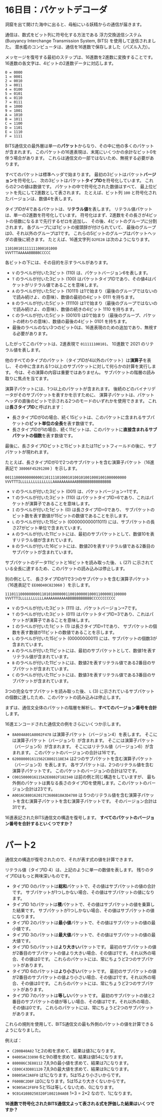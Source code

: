 # 16日目：パケットデコーダ #

洞窟を出て開けた海中に出ると、母船にいる妖精からの通信が届きます。

通信は、数式をビット列に符号化する方法である
浮力交換送信システム (Buoyancy Interchange Transmission System, BITS) を使用して送信されました。
潜水艦のコンピュータは、通信を16進数で保存しました（パズル入力）。

メッセージを復号する最初のステップは、16進数を2進数に変換することです。
16進数の各文字は、4ビットの2進数データに対応します。

```
0 = 0000
1 = 0001
2 = 0010
3 = 0011
4 = 0100
5 = 0101
6 = 0110
7 = 0111
8 = 1000
9 = 1001
A = 1010
B = 1011
C = 1100
D = 1101
E = 1110
F = 1111
```

BITS通信文の最外層は単一の**パケット**からなり、その中に他の多くのパケットが含まれます。
このパケットの16進表現は、末尾にいくつかの余計なビット0を伴う場合があります。
これらは通信文の一部ではないため、無視する必要があります。

すべてのパケットは標準ヘッダで始まります。
最初の3ビットはパケット**バージョン**を符号化し、
次の3ビットはパケット**タイプID**を符号化しています。
これらの2つの値は数値です。
パケットの中で符号化された数値はすべて、
最上位ビットを先にして2進数として表されます。
たとえば、ビット列 `100` と符号化されたバージョンは、数値4を表します。

タイプIDが4であるパケットは、**リテラル値**を表します。
リテラル値パケットは、単一の2進数を符号化しています。
符号化はまず、2進数をその長さが4ビットの倍数になるまで先行するゼロを追加し、
その後、4ビットのグループに分割されます。
各グループには1ビットの接頭辞が付けられていて、
最後のグループは0、それ以外のグループは1です。
これらの5ビットのグループはパケットヘッダの直後に続きます。
たとえば、16進文字列 `D2FE28` は次のようになります。

```
110100101111111000101000
VVVTTTAAAAABBBBBCCCCC
```

各ビットの下には、その目的を示すラベルがあります。

- `V` のラベルが付いた3ビット (110) は、パケットバージョン6を表します。
- `T` のラベルが付いた3ビット (100) はパケットタイプIDであり、その値4はパケットがリテラル値であることを意味します。
- `A` のラベルが付いた5ビット (10111) は1で始まり（最後のグループではないので読み続けよ、の意味）、数値の最初の4ビット 0111 を持ちます。
- `B` のラベルが付いた5ビット (11110) は1で始まり（最後のグループではないので読み続けよ、の意味）、数値の続きの4ビット 1110 を持ちます。
- `C` のラベルが付いた5ビット (00101) は0で始まり（最後のグループ、パケットの終わりの意味）、数値の最後の4ビット 0101 を持ちます。
- 最後のラベルのない3つのビット0は、16進表現のための追加であり、無視する必要があります。

したがってこのパケットは、2進表現で `011111100101`、
10進数で 2021 のリテラル値を表します。

他のすべてのタイプのパケット（タイプIDが4以外のパケット）は**演算子**を表し、
その中に含まれる1つ以上のサブパケットに対して何らかの計算を実行します。
今は、その演算の内容は重要ではありません。
サブパケットの階層の読み取りに焦点を当てます。

演算子パケットには、1つ以上のパケットが含まれます。
後続のどのバイナリデータがそのサブパケットを表すかを示すために、
演算子パケットは、パケットヘッダの直後のビットで示される2つのモードのいずれかを使用できます。
これは**長さタイプID**と呼ばれます：

- 長さタイプIDが0の場合、続く15ビットは、このパケットに含まれるサブパケットの**ビット単位の全長**を表す数値です。
- 長さタイプIDが1の場合、続く11ビットは、このパケットに**直接含まれるサブパケットの個数**を表す数値です。

最後に、長さタイプIDビットと15ビットまたは11ビットフィールドの後に、サブパケットが現われます。

たとえば、長さタイプIDが0で2つのサブパケットを含む演算子パケット（16進表記で `38006F45291200` ）を示します。

```
00111000000000000110111101000101001010010001001000000000
VVVTTTILLLLLLLLLLLLLLLAAAAAAAAAAABBBBBBBBBBBBBBBB
```

- `V` のラベルが付いた3ビット (001) は、パケットバージョン=1です。
- `T` のラベルが付いた3ビット (110) はパケットタイプID=6であり、これはパケットが演算子であることを意味します。
- `I` のラベルが付いた1ビット (0) は長さタイプID=0であり、
サブパケットのビット数を表す数値が15ビットの数値であることを示します。
- `L` のラベルが付いた15ビット (000000000011011) には、サブパケットの長さ27がビット単位で含まれています。
- `A` のラベルが付いた11ビットには、最初のサブパケットとして、数値10を表すリテラル値が含まれています。
- `B` のラベルが付いた16ビットには、数値20を表すリテラル値である2番目のサブパケットが含まれています。

サブパケットのデータ11ビットと16ビットを読み取った後、
`L` (27) に示されている全長に達するため、このパケットの読み込みは停止します。

別の例として、
長さタイプIDが1で3つのサブパケットを含む演算子パケット（16進表記で `EE00D40C823060` ）を示します。

```
11101110000000001101010000001100100000100011000001100000
VVVTTTILLLLLLLLLLLAAAAAAAAAAABBBBBBBBBBBCCCCCCCCCCC
```

- `V` のラベルが付いた3ビット (111) は、パケットバージョン=7です。
- `T` のラベルが付いた3ビット (011) はパケットタイプID=3であり、これはパケットが演算子であることを意味します。
- `I` のラベルが付いた1ビット (1) は長さタイプID=1であり、
サブパケットの個数を表す数値が11ビットの数値であることを示します。
- `L` のラベルが付いた15ビット (00000000011) には、サブパケットの個数3が含まれています。
- `A` のラベルが付いた11ビットには、最初のサブパケットとして、数値1を表すリテラル値が含まれています。
- `B` のラベルが付いた11ビットには、数値2を表すリテラル値である2番目のサブパケットが含まれています。
- `C` のラベルが付いた11ビットには、数値3を表すリテラル値である3番目のサブパケットが含まれています。

3つの完全なサブパケットを読み取った後、
`L` (3) に示されているサブパケットの個数に達したため、このパケットの読み込みは停止します。

まずは、通信文全体のパケットの階層を解析し、**すべてのバージョン番号を合計**します。

16進エンコードされた通信文の例をさらにいくつか示します。

- `8A004A801A8002F478` は演算子パケット（バージョン4）を表します。
そこには演算子パケット（バージョン1）が含まれます。
そこには演算子パケット（バージョン5）が含まれます。
そこにはリテラル値（バージョン6）が含まれます。
このパケットのバージョンの合計は16です。
- `620080001611562C8802118E34` は2つのサブパケットを含む演算子パケット（バージョン3）を表します。
各サブパケットは、2つのリテラル値を含む演算子パケットです。
このパケットのバージョンの合計は12です。
- `C0015000016115A2E0802F182340` は前の例と同じ構造をしていますが、
最も外側のパケットは異なる長さのタイプIDを使用します。このパケットのバージョン合計は23です。
- `A0016C880162017C3686B18A3D4780` は
5つのリテラル値を含む演算子パケットを含む演算子パケットを含む演算子パケットです。
そのバージョン合計は31です。

16進表記されたBITS通信文の構造を復号します。
**すべてのパケットのバージョン番号を合計するといくつですか？**

# パート2 #

通信文の構造が復号されたので、それが表す式の値を計算できます。

リテラル値（タイプID 4）は、上記のように単一の数値を表します。
残りのタイプIDはもっと興味深いものです。

- タイプID 0のパケットは**総和**パケットで、その値はサブパケットの値の合計です。
サブパケットが1つしかない場合、その値はサブパケットの値になります。
- タイプID 1のパケットは**積**パケットで、その値はサブパケットの値を乗算した結果です。
サブパケットが1つしかない場合、その値はサブパケットの値になります。
- タイプID 2のパケットは**最小値**パケットで、その値はサブパケットの値の最小値です。
- タイプID 3のパケットは**最大値**パケットで、その値はサブパケットの値の最大値です。
- タイプID 5のパケットは**より大きい**パケットです。
最初のサブパケットの値が2番目のサブパケットの値より大きい場合、その値は1です。それ以外の場合、その値は0です。
これらのパケットには、常にちょうど2つのサブパケットがあります。
- タイプID 6のパケットは**より小さい**パケットです。
最初のサブパケットの値が2番目のサブパケットの値より小さい場合、その値は1です。それ以外の場合、その値は0です。
これらのパケットには、常にちょうど2つのサブパケットがあります。
- タイプID 7のパケットは**等しい**パケットです。
最初のサブパケットの値と2番目のサブパケットの値が等しい場合、その値は1です。それ以外の場合、その値は0です。
これらのパケットには、常にちょうど2つのサブパケットがあります。

これらの規則を使用して、BITS通信文の最も外側のパケットの値を計算できるようになりました。

例えば：

- `C200B40A82` 1と2の和を求めて、結果は値3になります。
- `04005AC33890` 6と9の積を求めて、結果は値54になります。
- `880086C3E88112` 7,8,9の最小値を求めて、結果は7になります。
- `CE00C43D881120` 7,8,9の最大値を求めて、結果は9になります。
- `D8005AC2A8F0` は1になります。5は15より小さいからです。
- `F600BC2D8F` は0になります。5は15より大きくないからです。
- `9C005AC2F8F0` 5と15は等しくないため、0になります。
- `9C0141080250320F1802104A08` 1+3 = 2*2 なので、1になります。

**16進数で符号化されたBITS通信文よって表される式を評価した結果はいくつですか？**

